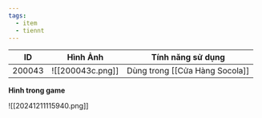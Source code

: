 ```yaml
---
tags:
  - item
  - tiennt
---
```


| ID     | Hình Ảnh         | Tính năng sử dụng              |
| ------ | ---------------- | ------------------------------ |
| 200043 | ![[200043c.png]] | Dùng trong [[Cửa Hàng Socola]] |

**Hình trong game**

![[20241211115940.png]]
